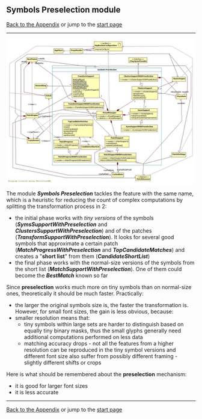 ## Symbols Preselection module

[Back to the Appendix](../appendix.md) or jump to the [start page](../../../../ReadMe.md)

-------

![](Preselection_classes.jpg)<br>

The module ***Symbols Preselection*** tackles the feature with the same name, which is a heuristic for reducing the count of complex computations by splitting the transformation process in 2:

- the initial phase works with *tiny versions* of the symbols (***SymsSupportWithPreselection*** and ***ClustersSupportWithPreselection***) and of the patches (***TransformSupportWithPreselection***). It looks for several good symbols that approximate a certain patch (***MatchProgressWithPreselection*** and ***TopCandidateMatches***) and creates a &quot;**short list**&quot; from them (***CandidateShortList***)
- the final phase works with the normal-size versions of the symbols from the short list (***MatchSupportWithPreselection***). One of them could become the ***BestMatch*** known so far

Since **preselection** works much more on tiny symbols than on normal-size ones, theoretically it should be much faster. Practically:

- the larger the original symbols size is, the faster the transformation is. However, for small font sizes, the gain is less obvious, because:
- smaller resolution means that:
    - tiny symbols within large sets are harder to distinguish based on equally tiny binary masks, thus the small glyphs generally need additional computations performed on less data
    - matching accuracy drops - not all the features from a higher resolution can be reproduced in the tiny symbol versions and different font size also suffer from possibly different framing - slightly different shifts or crops

Here is what should be remembered about the **preselection** mechanism:

- it is good for larger font sizes
- it is less accurate

-------

[Back to the Appendix](../appendix.md) or jump to the [start page](../../../../ReadMe.md)

